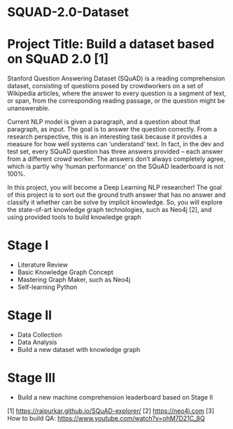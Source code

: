 # SQUAD-2.0-Dataset

# Project Title: Build a dataset based on SQuAD 2.0 [1]

Stanford Question Answering Dataset (SQuAD) is a reading comprehension dataset, consisting of questions posed by crowdworkers on a set of Wikipedia articles, where the answer to every question is a segment of text, or span, from the corresponding reading passage, or the question might be unanswerable.

Current NLP model is given a paragraph, and a question about that paragraph, as input. The goal is to answer the question correctly. From a research perspective, this is an interesting task because it provides a measure for how well systems can ‘understand’ text. In fact, in the dev and test set, every SQuAD question has three answers provided – each answer from a different crowd worker. The answers don’t always completely agree, which is partly why ‘human performance’ on the SQuAD leaderboard is not 100%. 

In this project, you will become a Deep Learning NLP researcher!  The goal of this project is to sort out the ground truth answer that has no answer and classify it whether can be solve by implicit knowledge. So, you will explore the state-of-art knowledge graph technologies, such as Neo4j [2], and using provided tools to build knowledge graph

# Stage I

  - Literature Review
  - Basic Knowledge Graph Concept
  - Mastering Graph Maker, such as Neo4j
  - Self-learning Python
  
# Stage II

  - Data Collection
  - Data Analysis
  - Build a new dataset with knowledge graph
  
# Stage III

  - Build a new machine comprehension leaderboard based on Stage II

[1] https://rajpurkar.github.io/SQuAD-explorer/
[2] https://neo4j.com
[3] How to build QA: https://www.youtube.com/watch?v=ohM7D21C_8Q
